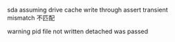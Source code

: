 sda assuming drive cache write through
assert
transient  
mismatch 不匹配



warning pid file not written detached was passed

































